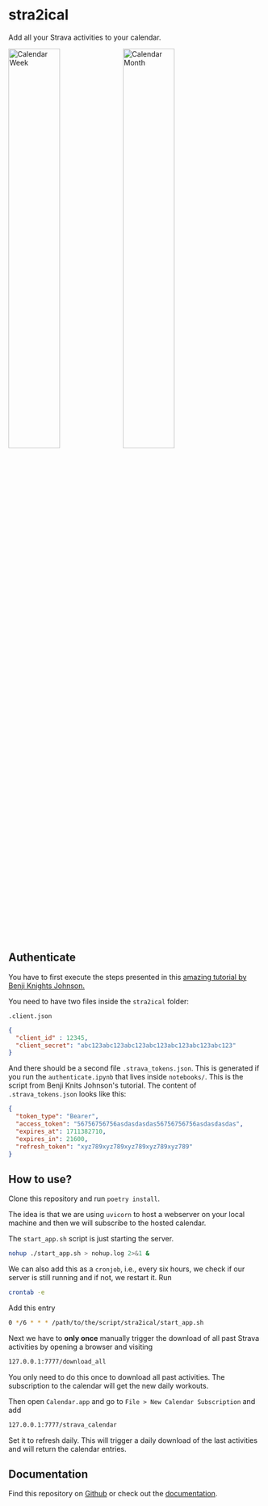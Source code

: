 # stra2ical

Add all your Strava activities to your calendar.

<img src="https://raw.githubusercontent.com/thomascamminady/stra2ical/main/Calendar_Week.png" width="45%" alt="Calendar Week"><img src="https://raw.githubusercontent.com/thomascamminady/stra2ical/main/Calendar_Month.png" width="45%" alt="Calendar Month">


## Authenticate

You have to first execute the steps presented in this [amazing tutorial by Benji Knights Johnson.](https://medium.com/swlh/using-python-to-connect-to-stravas-api-and-analyse-your-activities-dummies-guide-5f49727aac86)

You need to have two files inside the `stra2ical` folder:

`.client.json` 
```json
{
  "client_id" : 12345,
  "client_secret": "abc123abc123abc123abc123abc123abc123abc123"
}
```
And there should be a second file `.strava_tokens.json`. This is generated if you run the `authenticate.ipynb` that lives inside `notebooks/`. This is the script from Benji Knits Johnson's tutorial. The content of `.strava_tokens.json` looks like this:

```json
{
  "token_type": "Bearer",
  "access_token": "56756756756asdasdasdas56756756756asdasdasdas",
  "expires_at": 1711382710,
  "expires_in": 21600,
  "refresh_token": "xyz789xyz789xyz789xyz789xyz789"
}

```


## How to use?

Clone this repository and run `poetry install`.

The idea is that we are using `uvicorn` to host a webserver on your local machine and then we will subscribe to the hosted calendar.

The `start_app.sh` script is just starting the server.

```bash
nohup ./start_app.sh > nohup.log 2>&1 &
 ```
We can also add this as a `cronjob`, i.e., every six hours, we check if our server is still running and if not, we restart it. Run 

```bash
crontab -e
```

Add this entry

```bash
0 */6 * * * /path/to/the/script/stra2ical/start_app.sh
```

Next we have to **only once** manually trigger the download of all past Strava activities by opening a browser and visiting

```bash
127.0.0.1:7777/download_all
```

You only need to do this once to download all past activities. The subscription to the calendar will get the new daily workouts.

Then open `Calendar.app` and go to `File > New Calendar Subscription` and add

```bash
127.0.0.1:7777/strava_calendar
```

Set it to refresh daily. This will trigger a daily download of the last activities and will return the calendar entries.





## Documentation
Find this repository on [Github](https://github.com/thomascamminady/stra2ical) or check out the [documentation](https://thomascamminady.github.io/stra2ical).
